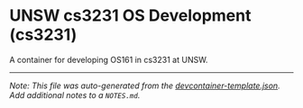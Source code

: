 
# UNSW cs3231 OS Development (cs3231)

A container for developing OS161 in cs3231 at UNSW.





---

_Note: This file was auto-generated from the [devcontainer-template.json](https://github.com/HamishWHC/cs3231-devcontainer/blob/main/src/cs3231/devcontainer-template.json).  Add additional notes to a `NOTES.md`._
